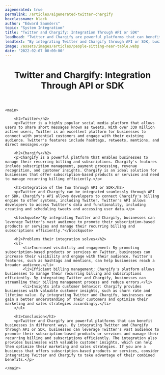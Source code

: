 ```yaml
---
aigenerated: true
permalink: /articles/aigenerated-twitter-chargify
boxclassname: black
author: "Edward Saunders"
topic: "System Integration"
title: "Twitter and Chargify: Integration Through API or SDK"
leadhead: "Twitter and Chargify are powerful platforms that can benefit businesses in different ways"
leadtext: "By integrating Twitter and Chargify through API or SDK, businesses can leverage Twitter's vast audience to promote their subscription-based products or services and manage their recurring billing and subscriptions efficiently. The integration also provides businesses with valuable customer insights, which can help them optimize their marketing and sales strategies. If you are a business that offers subscription-based products or services, consider integrating Twitter and Chargify to take advantage of their combined benefits."
image: /assets/images/articles/people-sitting-near-table.webp
date: '2022-02-07 00:00:00'
---
```

<div class="arttext">
	<header>
		<h1>Twitter and Chargify: Integration Through API or SDK</h1>
	</header>
	
	<main>
		
		<h2>Twitter</h2>
		<p>Twitter is a highly popular social media platform that allows users to share short messages known as tweets. With over 330 million active users, Twitter is an excellent platform for businesses to connect with potential customers and engage with their existing audience. Twitter's features include hashtags, retweets, mentions, and direct messages.</p>
		
		<h2>Chargify</h2>
		<p>Chargify is a powerful platform that enables businesses to manage their recurring billing and subscriptions. Chargify's features include subscription management, payment processing, revenue recognition, and customer insights. Chargify is an ideal solution for businesses that offer subscription-based products or services and need to manage recurring billing efficiently.</p>
		
		<h2>Integration of the two through API or SDK</h2>
		<p>Twitter and Chargify can be integrated seamlessly through API or SDK. Chargify's API allows developers to connect Chargify's billing engine to other systems, including Twitter. Twitter's API allows developers to access Twitter's data and functionality, including creating and scheduling tweets and accessing user data.</p>
		
		<blockquote>"By integrating Twitter and Chargify, businesses can leverage Twitter's vast audience to promote their subscription-based products or services and manage their recurring billing and subscriptions efficiently."</blockquote>
		
		<h2>Problems their integration solves</h2>
		<ul>
			<li>Increased visibility and engagement: By promoting subscription-based products or services on Twitter, businesses can increase their visibility and engage with their audience. Twitter's features, such as hashtags and mentions, can help businesses reach a broader audience.</li>
			<li>Efficient billing management: Chargify's platform allows businesses to manage their recurring billing and subscriptions efficiently. By integrating Twitter and Chargify, businesses can streamline their billing management process and reduce errors.</li>
			<li>Insights into customer behavior: Chargify provides businesses with valuable customer insights, such as churn rate and lifetime value. By integrating Twitter and Chargify, businesses can gain a better understanding of their customers and optimize their marketing and sales strategies accordingly.</li>
		</ul>
		
		<h2>Conclusion</h2>
		<p>Twitter and Chargify are powerful platforms that can benefit businesses in different ways. By integrating Twitter and Chargify through API or SDK, businesses can leverage Twitter's vast audience to promote their subscription-based products or services and manage their recurring billing and subscriptions efficiently. The integration also provides businesses with valuable customer insights, which can help them optimize their marketing and sales strategies. If you are a business that offers subscription-based products or services, consider integrating Twitter and Chargify to take advantage of their combined benefits.</p>
		
	</main>

</div>
